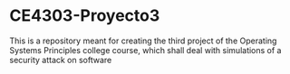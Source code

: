 # CE4303-Proyecto3
This is a repository meant for creating the third project of the Operating Systems Principles college course, which shall deal with simulations of a security attack on software
